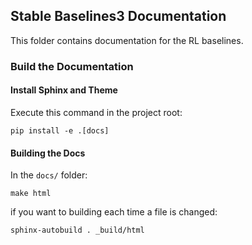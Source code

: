 ## Stable Baselines3 Documentation

This folder contains documentation for the RL baselines.


### Build the Documentation

#### Install Sphinx and Theme
Execute this command in the project root:
```
pip install -e .[docs]
```

#### Building the Docs

In the `docs/` folder:
```
make html
```

if you want to building each time a file is changed:

```
sphinx-autobuild . _build/html
```
